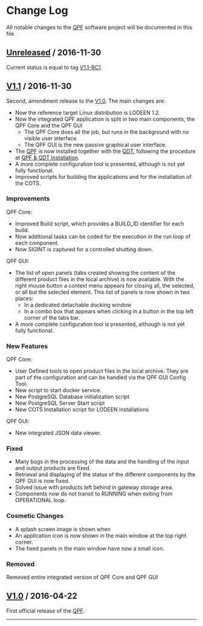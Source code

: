 Change Log
====================

All notable changes to the [QPF] software project will be documented in this file.


[Unreleased] / 2016-11-30
--------------------------

Current status is equal to tag [V1.1-RC1].

[V1.1] / 2016-11-30
--------------------------

Second, amendment release to the [V1.0].  The main changes are:

- Now the reference target Linux distribution is LODEEN 1.2.
- Now the integrated QPF application is split in two main components, the QPF Core and the QPF GUI
  + The QPF Core does all the job, but runs in the background with no visible user interface.
  + The QPF GUI is the new passive graphical user interface.
- The [QPF] is now installed together with the [QDT], following the procedure at [QPF & QDT Installation].
- A more complete configuration tool is presented, although is not yet fully functional.
- Improved scripts for building the applications and for the installation of the COTS.

### Improvements

QPF Core:

- Improved Build script, which provides a BUILD_ID identifier for each build.
- Now additional tasks can be coded for the execution in the run loop of each component.
- Now SIGINT is captured for a controlled shutting down.

QPF GUI:

- The list of open panels (tabs created showing the content of the different product files in the local archive) is now available.  With the right mouse button a context menu appears for closing all, the selected, or all but the selected element.  This list of panels is now shown in two places:
  + In a dedicated detachable docking window
  + In a combo box that appears when clicking in a button in the top left corner of the tabs bar.
- A more complete configuration tool is presented, although is not yet fully functional.


### New Features

QPF Core:

- User Defined tools to open product files in the local archive.  They are part of the configuration and can be handled via the QPF GUI Config Tool.
- New script to start docker service.
- New PostgreSQL Database initialization script
- New PostgreSQL Server Start script
- New COTS Installation script for LODEEN installations

QPF GUI:

- New integrated JSON data viewer.

### Fixed

- Many bugs in the processing of the data and the handling of the input and output products are fixed.
- Retrieval and displaying of the status of the different components by the QPF GUI is now fixed.
- Solved issue with products left behind in gateway storage area.
- Components now do not transit to RUNNING when exiting from OPERATIONAL loop.

### Cosmetic Changes

- A splash screen image is shown when
- An application icon is now shown in the main window at the top right corner.
- The fixed panels in the main window have now a small icon.

### Removed

Removed entire integrated version of QPF Core and QPF GUI


[V1.0] / 2016-04-22
--------------------

First official release of the [QPF].


----

[Unreleased]: http://euclid.esac.esa.int/svn/ESA/SOC/SOC-3-DEV/SOC-3-07-QLook/QPF/trunk
[V1.1]: http://euclid.esac.esa.int/svn/ESA/SOC/SOC-3-DEV/SOC-3-07-QLook/QPF/branches/V1.1
[V1.1-RC1]: http://euclid.esac.esa.int/svn/ESA/SOC/SOC-3-DEV/SOC-3-07-QLook/QPF/tags/V1.1
[V1.0]: http://euclid.esac.esa.int/svn/ESA/SOC/SOC-3-DEV/SOC-3-07-QLook/QPF/tags/V1.0

[QPF & QDT Installation]: https://issues.cosmos.esa.int/euclidwiki/display/QLA/QLA+Processing+Framework+and+Diagnostic+Tool+Installation
[QPF]: https://issues.cosmos.esa.int/euclidwiki/pages/viewpage.action?pageId=4259980
[QDT]: https://issues.cosmos.esa.int/euclidwiki/pages/viewpage.action?pageId=4259917

<!--

Title:       Change Log
Subtitle:    Euclid QLA Processing Framework Change Log
Project:     QPF
Author:      J C Gonzalez
Affiliation: Euclid SOC Team @ ESAC - Telespazio Vega U.K. S.L.
Web:         http://www.cosmos.esa.int/web/euclid
Date:        2016-11-24

The format is based on [Keep a Changelog](http://keepachangelog.com/)
taking into account also [Semantic Versioning](http://semver.org/).

-->
